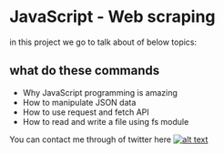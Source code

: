 # JavaScript - Web scraping

in this project we go to talk about of below topics:


## what do these commands

* Why JavaScript programming is amazing
* How to manipulate JSON data
* How to use request and fetch API
* How to read and write a file using fs module

You can contact me through of twitter here [![alt text](https://cdn.icon-icons.com/icons2/1254/PNG/128/1495494667-jd13_84467.png)](https://twitter.com/Near_Fuentes")
